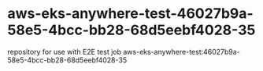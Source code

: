 # aws-eks-anywhere-test-46027b9a-58e5-4bcc-bb28-68d5eebf4028-35
repository for use with E2E test job aws-eks-anywhere-test:46027b9a-58e5-4bcc-bb28-68d5eebf4028-35
